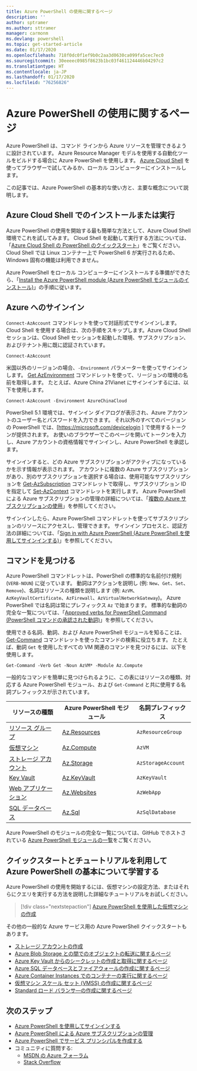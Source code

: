 ```yaml
---
title: Azure PowerShell の使用に関するページ
description: ''
author: sptramer
ms.author: sttramer
manager: carmonm
ms.devlang: powershell
ms.topic: get-started-article
ms.date: 01/17/2020
ms.openlocfilehash: 718f0dc0f1ef9b0c2aa3d0630ca099fa5cec7ec0
ms.sourcegitcommit: 30eeeec0985f8623b1bc03f461124446b04297c2
ms.translationtype: HT
ms.contentlocale: ja-JP
ms.lasthandoff: 01/17/2020
ms.locfileid: "76256826"
---
```

# <a name="get-started-with-azure-powershell"></a>Azure PowerShell の使用に関するページ

Azure PowerShell は、コマンド ラインから Azure リソースを管理できるように設計されています。 Azure Resource Manager モデルを使用する自動化ツールをビルドする場合に Azure PowerShell を使用します。
[Azure Cloud Shell](/azure/cloud-shell/overview) を使ってブラウザーで試してみるか、ローカル コンピューターにインストールします。

この記事では、Azure PowerShell の基本的な使い方と、主要な概念について説明します。

## <a name="install-or-run-in-azure-cloud-shell"></a>Azure Cloud Shell でのインストールまたは実行

Azure PowerShell の使用を開始する最も簡単な方法として、Azure Cloud Shell 環境でこれを試してみます。
Cloud Shell を起動して実行する方法については、「[Azure Cloud Shell の PowerShell のクイックスタート](/azure/cloud-shell/quickstart-powershell)」をご覧ください。
Cloud Shell では Linux コンテナー上で PowerShell 6 が実行されるため、Windows 固有の機能は利用できません。

Azure PowerShell をローカル コンピューターにインストールする準備ができたら、「[Install the Azure PowerShell module (Azure PowerShell モジュールのインストール)](install-az-ps.md)」の手順に従います。

## <a name="sign-in-to-azure"></a>Azure へのサインイン

`Connect-AzAccount` コマンドレットを使って対話形式でサインインします。 Cloud Shell を使用する場合は、次の手順をスキップします。Azure Cloud Shell セッションは、Cloud Shell セッションを起動した環境、サブスクリプション、およびテナント用に既に認証されています。

```azurepowershell-interactive
Connect-AzAccount
```

米国以外のリージョンの場合、`-Environment` パラメーターを使ってサインインします。 [Get AzEnvironment](/powershell/module/Az.Accounts/Get-AzEnvironment) コマンドレットを使って、リージョンの環境の名前を取得します。 たとえば、Azure China 21Vianet にサインインするには、以下を使用します。

```azurepowershell-interactive
Connect-AzAccount -Environment AzureChinaCloud
```

PowerShell 5.1 環境では、サインイン ダイアログが表示され、Azure アカウントのユーザー名とパスワードを入力できます。 それ以外のすべてのバージョンの PowerShell では、[https://microsoft.com/devicelogin ] で使用するトークンが提供されます。
お使いのブラウザーでこのページを開いてトークンを入力し、Azure アカウントの資格情報でサインインし、Azure PowerShell を承認します。

サインインすると、どの Azure サブスクリプションがアクティブになっているかを示す情報が表示されます。 アカウントに複数の Azure サブスクリプションがあり、別のサブスクリプションを選択する場合は、使用可能なサブスクリプションを [Get-AzSubscription](/powershell/module/az.accounts/get-azsubscription) コマンドレットで取得し、サブスクリプション ID を指定して [Set-AzContext](/powershell/module/az.accounts/set-azcontext) コマンドレットを実行します。
Azure PowerShell による Azure サブスクリプションの管理の詳細については、「[複数の Azure サブスクリプションの使用](manage-subscriptions-azureps.md)」を参照してください。

サインインしたら、Azure PowerShell コマンドレットを使ってサブスクリプションのリソースにアクセスし、管理できます。 サインイン プロセスと、認証方法の詳細については、「[Sign in with Azure PowerShell (Azure PowerShell を使用してサインインする)](authenticate-azureps.md)」を参照してください。

## <a name="find-commands"></a>コマンドを見つける

Azure PowerShell コマンドレットは、PowerShell の標準的な名前付け規則 (`VERB-NOUN`) に従っています。 動詞はアクションを説明し (例: `New`、`Get`、`Set`、`Remove`)、名詞はリソースの種類を説明します (例: `AzVM`、`AzKeyVaultCertificate`、`AzFirewall`、`AzVirtualNetworkGateway`)。 Azure PowerShell では名詞は常にプレフィックス `Az` で始まります。 標準的な動詞の完全な一覧については、「[Approved verbs for PowerShell Command (PowerShell コマンドの承認された動詞)](/powershell/scripting/developer/cmdlet/approved-verbs-for-windows-powershell-commands)」を参照してください。

使用できる名詞、動詞、および Azure PowerShell モジュールを知ることは、[Get-Command](/powershell/module/microsoft.powershell.core/get-command) コマンドレットを使ったコマンドの検索に役立ちます。 たとえば、動詞 `Get` を使用したすべての VM 関連のコマンドを見つけるには、以下を使用します。

```powershell-interactive
Get-Command -Verb Get -Noun AzVM* -Module Az.Compute
```

一般的なコマンドを簡単に見つけられるように、この表にはリソースの種類、対応する Azure PowerShell モジュール、および `Get-Command` と共に使用する名詞プレフィックスが示されています。

| リソースの種類 | Azure PowerShell モジュール | 名詞プレフィックス |
|---------------|-------------------------|----------------|
| [リソース グループ](/azure/azure-resource-manager/resource-group-overview) | [Az.Resources](/powershell/module/az.resources#resources) | `AzResourceGroup` |
| [仮想マシン](/azure/virtual-machines) | [Az.Compute](/powershell/module/az.compute#virtual_machines) | `AzVM` |
| [ストレージ アカウント](/azure/storage/common/storage-introduction) | [Az.Storage](/powershell/module/az.storage/) | `AzStorageAccount` |
| [Key Vault](/azure/key-vault/key-vault-whatis) | [Az.KeyVault](/powershell/module/az.keyvault) | `AzKeyVault` |
| [Web アプリケーション](/azure/app-service) | [Az.Websites](/powershell/module/az.websites) | `AzWebApp` |
| [SQL データベース](/azure/sql-database) | [Az.Sql](/powershell/module/az.sql) | `AzSqlDatabase` |

Azure PowerShell のモジュールの完全な一覧については、GitHub でホストされている [Azure PowerShell モジュールの一覧](https://github.com/Azure/azure-powershell/blob/master/documentation/azure-powershell-modules.md)をご覧ください。

## <a name="learn-azure-powershell-basics-with-quickstarts-and-tutorials"></a>クイックスタートとチュートリアルを利用して Azure PowerShell の基本について学習する

Azure PowerShell の使用を開始するには、仮想マシンの設定方法、またはそれらにクエリを実行する方法を説明した詳細なチュートリアルをお試しください。

> [!div class="nextstepaction"]
> [Azure PowerShell を使用した仮想マシンの作成](azureps-vm-tutorial.yml)

その他の一般的な Azure サービス用の Azure PowerShell クイックスタートもあります。

* [ストレージ アカウントの作成](/azure/storage/common/storage-quickstart-create-account?tabs=azure-powershell)
* [Azure Blob Storage との間でのオブジェクトの転送に関するページ](/azure/storage/blobs/storage-quickstart-blobs-powershell)
* [Azure Key Vault からのシークレットの作成と取得に関するページ](/azure/key-vault/quick-create-powershell)
* [Azure SQL データベースとファイアウォールの作成に関するページ](/azure/sql-database/scripts/sql-database-create-and-configure-database-powershell)
* [Azure Container Instances でのコンテナーの実行に関するページ](/azure/container-instances/container-instances-quickstart-powershell)
* [仮想マシン スケール セット (VMSS) の作成に関するページ](/azure/virtual-machine-scale-sets/quick-create-powershell)
* [Standard ロード バランサ―の作成に関するページ](/azure/load-balancer/quickstart-create-standard-load-balancer-powershell)

## <a name="next-steps"></a>次のステップ

* [Azure PowerShell を使用してサインインする](authenticate-azureps.md)
* [Azure PowerShell による Azure サブスクリプションの管理](manage-subscriptions-azureps.md)
* [Azure PowerShell でサービス プリンシパルを作成する](create-azure-service-principal-azureps.md)
* コミュニティに質問する:
  * [MSDN の Azure フォーラム](https://go.microsoft.com/fwlink/p/?LinkId=320212)
  * [Stack Overflow](https://go.microsoft.com/fwlink/?LinkId=320213)
